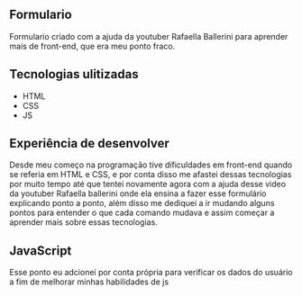## Formulario
Formulario criado com a ajuda da youtuber Rafaella Ballerini para aprender mais de front-end, que era meu ponto fraco.
##  Tecnologias ulitizadas
- HTML
- CSS
- JS
## Experiência de desenvolver
Desde meu começo na programação tive dificuldades em front-end quando se referia em HTML e CSS, e por conta disso me afastei dessas tecnologias por muito tempo até que tentei novamente agora com a ajuda desse video da youtuber Rafaella ballerini onde ela ensina a fazer esse formulário explicando ponto a ponto, além disso me dediquei a ir mudando alguns pontos para entender o que cada comando mudava e assim começar a aprender mais sobre essas tecnologias.

## JavaScript
Esse ponto eu adcionei por conta própria para verificar os dados do usuário a fim de melhorar minhas habilidades de js
